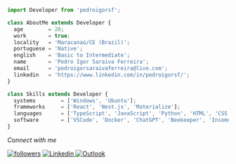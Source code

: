 ```js
import Developer from 'pedroigorsf';

class AboutMe extends Developer {
  age        = 28;
  work       = true;
  locality   = 'Maracanaú/CE (Brazil)';
  portuguese = 'Native';
  english    = 'Basic to Intermediate';
  name       = 'Pedro Igor Saraiva Ferreira';
  email      = 'pedroigorsaraivaferreira@live.com';
  linkedin   = 'https://www.linkedin.com/in/pedroigorsf/';
}

class Skills extends Developer {
  systems        = ['Windows', 'Ubuntu'];
  frameworks     = ['React', 'Nest.js', 'Materialize'];
  languages      = ['TypeScript', 'JavaScript', 'Python', 'HTML', 'CSS', 'C#', 'SQL'];
  software       = ['VSCode', 'Docker', 'ChatGPT', 'Beekeeper', 'Insomnia', 'Discord'];
}

```

*Connect with me*
 <div align="center"  class="icons-social" style="margin-left: 10px;">
</div>


<a href="https://github.com/pedroigorsf?tab=followers">
<img alt="followers" title="Follow me on Github" src="https://custom-icon-badges.herokuapp.com/github/followers/pedroigorsf?color=236ad3&labelColor=1155ba&style=for-the-badge&logo=person-add&label=Follow&logoColor=white"/></a>

<a href="https://www.linkedin.com/in/pisf/">  
<img src="https://img.shields.io/badge/LinkedIn-0077B5?style=for-the-badge&logo=linkedin&logoColor=white" alt="Linkedin">
</a>

<a href="mailto:pedroigorsaraivaferreira@live.com">
<img src="https://img.shields.io/badge/Microsoft_Outlook-0078D4?style=for-the-badge&logo=microsoft-outlook&logoColor=white" alt="Outlook">
</a>
<samp/>
